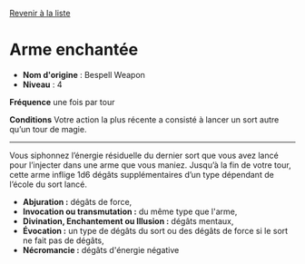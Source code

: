 [Revenir à la liste](list.md)

# Arme enchantée

 * **Nom d'origine** : Bespell Weapon
 * **Niveau** : 4


<p><strong>Fréquence</strong> une fois par tour</p>
<p><strong>Conditions</strong> Votre action la plus récente a consisté à lancer un sort autre qu’un tour de magie.</p>
<hr>
<p>Vous siphonnez l’énergie résiduelle du dernier sort que vous avez lancé pour l’injecter dans une arme que vous maniez. Jusqu’à la fin de votre tour, cette arme inflige 1d6 dégâts supplémentaires d’un type dépendant de l’école du sort lancé.</p>
<ul>
<li><strong>Abjuration :</strong> dégâts de force,</li>
<li><strong>Invocation ou transmutation :</strong> du même type que l'arme,</li>
<li><strong>Divination, Enchantement ou Illusion :</strong> dégâts mentaux,</li>
<li><strong>Évocation :</strong> un type de dégâts du sort ou des dégâts de force si le sort ne fait pas de dégâts,</li>
<li><strong>Nécromancie :</strong> dégâts d'énergie négative</li>
</ul>